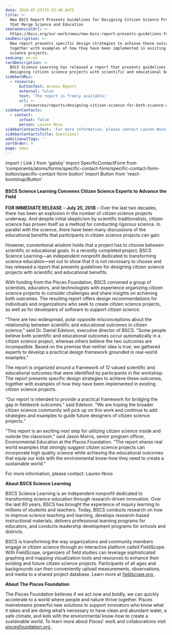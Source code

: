 ```yaml
---
date: 2018-07-25T15:53:40.847Z
title: >-
  New BSCS Report Presents Guidelines for Designing Citizen Science Projects
  that Merge Science and Education
seoCanonicalUrl: >-
  https://bscs.org/our-work/news/new-bscs-report-presents-guidelines-for-designing-citizen-science-projects-that-merge-science-and-education
seoDescription: >-
  New report presents specific design strategies to achieve these outcomes,
  together with examples of how they have been implemented in existing citizen
  science projects.
seoLang: en-us
cardDescription: >-
  BSCS Science Learning has released a report that presents guidelines for
  designing citizen science projects with scientific and educational benefits.
sidebarURLs:
  - resource:
      buttonText: Access Report
      external: false
      text: 'The report is freely available:'
      url: >-
        /resources/reports/designing-citizen-science-for-both-science-and-education-a-workshop-report/
sidebarContacts:
  - contact:
      infoat: false
      person: Lauren Novo
sidebarContactsText: 'For more information, please contact Lauren Novo.'
sidebarContactsTitle: Questions?
additionalTags: ''
sortOrder: 4
page: news
---
```


import { Link } from 'gatsby'
import SpecificContactForm from 'components/atoms/forms/specific-contact-form/specific-contact-form-button/specific-contact-form-button'
import Button from 'react-bootstrap/Button'

#### BSCS Science Learning Convenes Citizen Science Experts to Advance the Field

**FOR IMMEDIATE RELEASE** – **July 25, 2018** – Over the last two decades, there has been an explosion in the number of citizen science projects underway. And despite initial skepticism by scientific traditionalists, citizen science has proven itself as a method for conducting rigorous science. In parallel with the science, there have been many discussions of the educational benefits that participants in citizen science projects can gain.

However, conventional wisdom holds that a project has to choose between scientific or educational goals. In a recently completed project, BSCS Science Learning—an independent nonprofit dedicated to transforming science education—set out to show that it is not necessary to choose and has released a report that presents guidelines for designing citizen science projects with scientific and educational benefits.

With funding from the Pisces Foundation, BSCS convened a group of scientists, educators, and technologists with experience organizing citizen science projects to consider challenges and share insights on achieving both outcomes. The resulting report offers design recommendations for individuals and organizations who seek to create citizen science projects, as well as for developers of software to support citizen science.

“There are two widespread, polar opposite misconceptions about the relationship between scientific and educational outcomes in citizen science,” said Dr. Daniel Edelson, executive director of BSCS. “Some people believe both scientific and educational outcomes occur automatically in a citizen science project, whereas others believe the two outcomes are incompatible. Based on the premise that neither idea is true, we gathered experts to develop a practical design framework grounded in real-world examples.”

The report is organized around a framework of 12 valued scientific and educational outcomes that were identified by participants in the workshop. The report presents specific design strategies to achieve these outcomes, together with examples of how they have been implemented in existing citizen science projects.

“Our report is intended to provide a practical framework for bridging the gap in fieldwork outcomes.” said Edelson. “We are hoping the broader citizen science community will pick up on this work and continue to add strategies and examples to guide future designers of citizen science projects.”

“This report is an exciting next step for utilizing citizen science inside and outside the classroom,” said Jason Morris, senior program officer, Environmental Education at the Pisces Foundation. “The report shares real world examples that strongly suggest citizen science projects can incorporate high quality science while achieving the educational outcomes that equip our kids with the environmental know-how they need to create a sustainable world.”

<!-- The report is freely available here: -->

<!-- <Link className="btn btn-outline-secondary mb-4" target="_blank" to="/resources/reports/designing-citizen-science-for-both-science-and-education-a-workshop-report/">Access Report</Link> -->

For more information, please contact: <SpecificContactForm sendto="Lauren Novo">Lauren Novo</SpecificContactForm>

**About BSCS Science Learning**

BSCS Science Learning is an independent nonprofit dedicated to transforming science education through research-driven innovation. Over the last 60 years, BSCS has brought the experience of inquiry learning to millions of students and teachers. Today, BSCS conducts research on how to improve science teaching and learning, develops research-based instructional materials, delivers professional learning programs for educators, and conducts leadership development programs for schools and districts.

BSCS is transforming the way organizations and community members engage in citizen science through an interactive platform called FieldScope. With FieldScope, organizers of field studies can leverage sophisticated graphing and mapping visualization tools and resources to enhance their existing and future citizen science projects. Participants of all ages and backgrounds can then conveniently upload measurements, observations, and media to a shared project database. Learn more at <a href="http://www.fieldscope.org/" target="_blank" rel="noopener noreferrer">fieldscope.org&nbsp;<sup><i style="font-size: .65rem;" class="fas fa-external-link-alt"></i></sup></a>.

**About The Pisces Foundation**

The Pisces Foundation believes if we act now and boldly, we can quickly accelerate to a world where people and nature thrive together. Pisces mainstreams powerful new solutions to support innovators who know what it takes and are doing what’s necessary to have clean and abundant water, a safe climate, and kids with the environmental know-how to create a sustainable world. To learn more about Pisces’ work and collaborations visit <a href="https://piscesfoundation.org/" target="_blank" rel="noopener noreferrer">piscesfoundation.org&nbsp;<sup><i style="font-size: .65rem;" class="fas fa-external-link-alt"></i></sup></a>.
